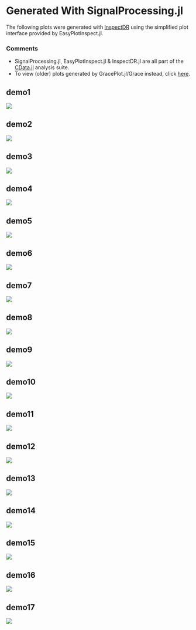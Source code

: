 # Generated With SignalProcessing.jl

The following plots were generated with [InspectDR](https://github.com/ma-laforge/InspectDR.jl) using the simplified plot interface provided by EasyPlotInspect.jl.

### Comments
 - SignalProcessing.jl, EasyPlotInspect.jl & InspectDR.jl are all part of the [CData.jl](https://github.com/ma-laforge/CData.jl) analysis suite.
 - To view (older) plots generated by GracePlot.jl/Grace instead, click [here](./grace_old/README.md).

## demo1
<img src="demo1.png">

## demo2
<img src="demo2.png">

## demo3
<img src="demo3.png">

## demo4
<img src="demo4.png">

## demo5
<img src="demo5.png">

## demo6
<img src="demo6.png">

## demo7
<img src="demo7.png">

## demo8
<img src="demo8.png">

## demo9
<img src="demo9.png">

## demo10
<img src="demo10.png">

## demo11
<img src="demo11.png">

## demo12
<img src="demo12.png">

## demo13
<img src="demo13.png">

## demo14
<img src="demo14.png">

## demo15
<img src="demo15.png">

## demo16
<img src="demo16.png">

## demo17
<img src="demo17.png">

